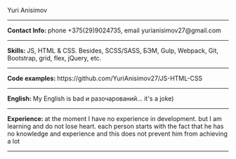 Yuri Anisimov
<hr />
<b>Contact Info: </b> phone +375(29)9024735, email yurianisimov27@gmail.com
<hr />
<b>Skills: </b>
JS, HTML & CSS. Besides, SCSS/SASS, БЭМ, Gulp, Webpack, Git, Bootstrap, grid, flex, jQuery, etc.
<hr />
<b>Code examples: </b>
https://github.com/YuriAnisimov27/JS-HTML-CSS
<hr />
<b>English: </b>
My English is bad и разочарований... it's a joke)
<hr />
<b>Experience: </b>
at the moment I have no experience in development. but I am learning and do not lose heart. each person starts with the fact that he has no knowledge and experience and this does not prevent him from achieving a lot
<hr />